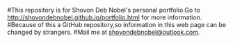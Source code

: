 #This repository is for Shovon Deb Nobel's personal portfolio.Go to http://shovondebnobel.github.io/portfolio.html for more information.
#Because of this a GitHub repository,so information in this web page can be changed by strangers.
#Mail me at shovondebnobel@outlook.com.
